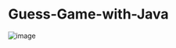 # Guess-Game-with-Java



![image](https://user-images.githubusercontent.com/91206697/141332282-af5c2923-f19a-48a4-93db-eef44e9a8fb9.png)
